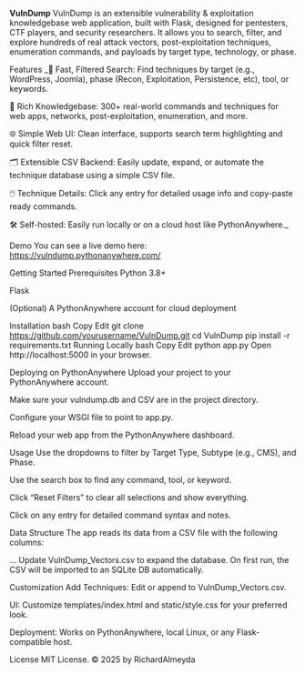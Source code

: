 **VulnDump**
VulnDump is an extensible vulnerability & exploitation knowledgebase web application, built with Flask, designed for pentesters, CTF players, and security researchers. It allows you to search, filter, and explore hundreds of real attack vectors, post-exploitation techniques, enumeration commands, and payloads by target type, technology, or phase.

<!-- Add a real screenshot or remove this line -->

Features
_🔎 Fast, Filtered Search: Find techniques by target (e.g., WordPress, Joomla), phase (Recon, Exploitation, Persistence, etc), tool, or keywords.

📝 Rich Knowledgebase: 300+ real-world commands and techniques for web apps, networks, post-exploitation, enumeration, and more.

🌐 Simple Web UI: Clean interface, supports search term highlighting and quick filter reset.

🗂️ Extensible CSV Backend: Easily update, expand, or automate the technique database using a simple CSV file.

🖱️ Technique Details: Click any entry for detailed usage info and copy-paste ready commands.

🛠️ Self-hosted: Easily run locally or on a cloud host like PythonAnywhere._


Demo
You can see a live demo here:
https://vulndump.pythonanywhere.com/


Getting Started
Prerequisites
Python 3.8+

Flask

(Optional) A PythonAnywhere account for cloud deployment

Installation
bash
Copy
Edit
git clone https://github.com/yourusername/VulnDump.git
cd VulnDump
pip install -r requirements.txt
Running Locally
bash
Copy
Edit
python app.py
Open http://localhost:5000 in your browser.

Deploying on PythonAnywhere
Upload your project to your PythonAnywhere account.

Make sure your vulndump.db and CSV are in the project directory.

Configure your WSGI file to point to app.py.

Reload your web app from the PythonAnywhere dashboard.

Usage
Use the dropdowns to filter by Target Type, Subtype (e.g., CMS), and Phase.

Use the search box to find any command, tool, or keyword.

Click “Reset Filters” to clear all selections and show everything.

Click on any entry for detailed command syntax and notes.

Data Structure
The app reads its data from a CSV file with the following columns:


...
Update VulnDump_Vectors.csv to expand the database.
On first run, the CSV will be imported to an SQLite DB automatically.

Customization
Add Techniques: Edit or append to VulnDump_Vectors.csv.

UI: Customize templates/index.html and static/style.css for your preferred look.

Deployment: Works on PythonAnywhere, local Linux, or any Flask-compatible host.


License
MIT License.
© 2025 by RichardAlmeyda





